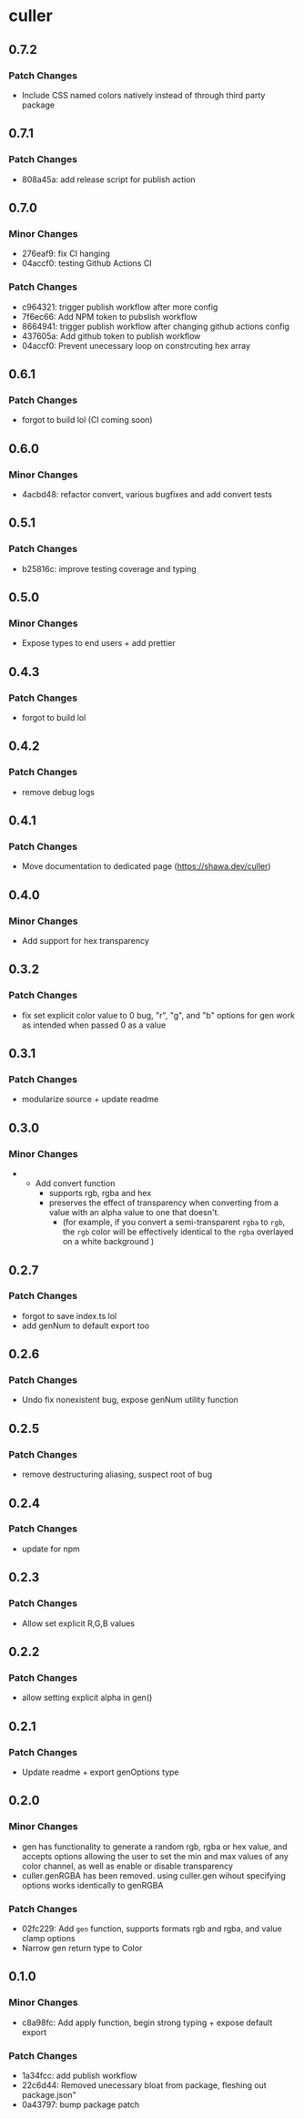 # culler

## 0.7.2

### Patch Changes

- Include CSS named colors natively instead of through third party package

## 0.7.1

### Patch Changes

- 808a45a: add release script for publish action

## 0.7.0

### Minor Changes

- 276eaf9: fix CI hanging
- 04accf0: testing Github Actions CI

### Patch Changes

- c964321: trigger publish workflow after more config
- 7f6ec66: Add NPM token to pubslish workflow
- 8664941: trigger publish workflow after changing github actions config
- 437605a: Add github token to publish workflow
- 04accf0: Prevent unecessary loop on constrcuting hex array

## 0.6.1

### Patch Changes

- forgot to build lol (CI coming soon)

## 0.6.0

### Minor Changes

- 4acbd48: refactor convert, various bugfixes and add convert tests

## 0.5.1

### Patch Changes

- b25816c: improve testing coverage and typing

## 0.5.0

### Minor Changes

- Expose types to end users + add prettier

## 0.4.3

### Patch Changes

- forgot to build lol

## 0.4.2

### Patch Changes

- remove debug logs

## 0.4.1

### Patch Changes

- Move documentation to dedicated page (https://shawa.dev/culler)

## 0.4.0

### Minor Changes

- Add support for hex transparency

## 0.3.2

### Patch Changes

- fix set explicit color value to 0 bug, "r", "g", and "b" options for gen work as intended when passed 0 as a value

## 0.3.1

### Patch Changes

- modularize source + update readme

## 0.3.0

### Minor Changes

- - Add convert function
    - supports rgb, rgba and hex
    - preserves the effect of transparency when converting from a value with an alpha value to one that doesn't.
      - (for example, if you convert a semi-transparent `rgba` to `rgb`, the `rgb` color will be effectively identical to the `rgba` overlayed on a white background )

## 0.2.7

### Patch Changes

- forgot to save index.ts lol
- add genNum to default export too

## 0.2.6

### Patch Changes

- Undo fix nonexistent bug, expose genNum utility function

## 0.2.5

### Patch Changes

- remove destructuring aliasing, suspect root of bug

## 0.2.4

### Patch Changes

- update for npm

## 0.2.3

### Patch Changes

- Allow set explicit R,G,B values

## 0.2.2

### Patch Changes

- allow setting explicit alpha in gen()

## 0.2.1

### Patch Changes

- Update readme + export genOptions type

## 0.2.0

### Minor Changes

- gen has functionality to generate a random rgb, rgba or hex value, and accepts options allowing the user to set the min and max values of any color channel, as well as enable or disable transparency
- culler.genRGBA has been removed. using culler.gen wihout specifying options works identically to genRGBA

### Patch Changes

- 02fc229: Add `gen` function, supports formats rgb and rgba, and value clamp options
- Narrow gen return type to Color

## 0.1.0

### Minor Changes

- c8a98fc: Add apply function, begin strong typing + expose default export

### Patch Changes

- 1a34fcc: add publish workflow
- 22c6d44: Removed unecessary bloat from package, fleshing out package.json"
- 0a43797: bump package patch
